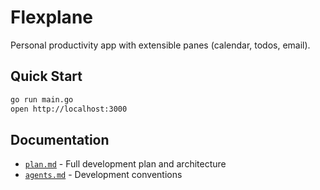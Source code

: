 # Flexplane

Personal productivity app with extensible panes (calendar, todos, email).

## Quick Start

```bash
go run main.go
open http://localhost:3000
```

## Documentation

- [`plan.md`](plan.md) - Full development plan and architecture
- [`agents.md`](agents.md) - Development conventions